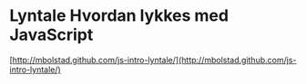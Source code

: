 # Lyntale Hvordan lykkes med JavaScript

[http://mbolstad.github.com/js-intro-lyntale/](http://mbolstad.github.com/js-intro-lyntale/)

